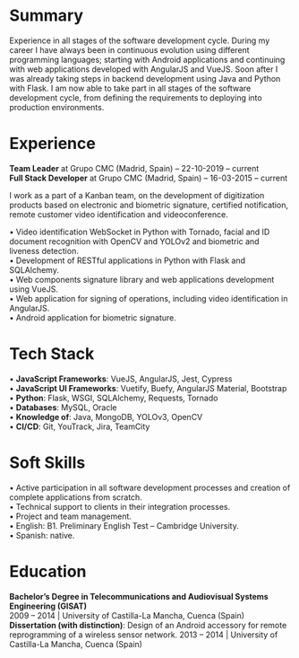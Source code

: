 # Summary

Experience in all stages of the software development cycle. During my career I have always been in continuous evolution using different programming languages; starting with Android applications and continuing with web applications developed with AngularJS and VueJS. Soon after I was already taking steps in backend development using Java and Python with Flask. I am now able to take part in all stages of the software development cycle, from defining the requirements to deploying into production environments.

# Experience

**Team Leader** at Grupo CMC (Madrid, Spain) – 22-10-2019 – current<br/>
**Full Stack Developer** at Grupo CMC (Madrid, Spain) – 16-03-2015 – current<br/>

I work as a part of a Kanban team, on the development of digitization products based on electronic and biometric signature, certified notification, remote customer video identification and videoconference.

• Video identification WebSocket in Python with Tornado, facial and ID document recognition with OpenCV and YOLOv2 and biometric and liveness detection.<br/>
• Development of RESTful applications in Python with Flask and SQLAlchemy.<br/>
• Web components signature library and web applications development using VueJS.<br/>
• Web application for signing of operations, including video identification in AngularJS.<br/>
• Android application for biometric signature.<br/>

# Tech Stack

  • **JavaScript Frameworks**: VueJS, AngularJS, Jest, Cypress<br/>
  • **JavaScript UI Frameworks**: Vuetify, Buefy, AngularJS Material, Bootstrap<br/>
  • **Python**: Flask, WSGI, SQLAlchemy, Requests, Tornado<br/>
  • **Databases**: MySQL, Oracle<br/>
  • **Knowledge of**: Java, MongoDB, YOLOv3, OpenCV<br/>
  • **CI/CD**: Git, YouTrack, Jira, TeamCity<br/>

# Soft Skills
  • Active participation in all software development processes and creation of complete applications from scratch.<br/>
  • Technical support to clients in their integration processes.<br/>
  • Project and team management.<br/>
  • English: B1. Preliminary English Test – Cambridge University.<br/>
  • Spanish: native.<br/>
  
# Education

  **Bachelor’s Degree in Telecommunications and Audiovisual Systems Engineering (GISAT)**<br/>
  2009 – 2014 | University of Castilla-La Mancha, Cuenca (Spain)<br/>
  **Dissertation (with distinction)**: Design of an Android accessory for remote reprogramming of a wireless sensor network. 2013 – 2014 | University of Castilla-La Mancha, Cuenca (Spain)<br/>
<!---
pablobascunana/pablobascunana is a ✨ special ✨ repository because its `README.md` (this file) appears on your GitHub profile.
You can click the Preview link to take a look at your changes.
--->

